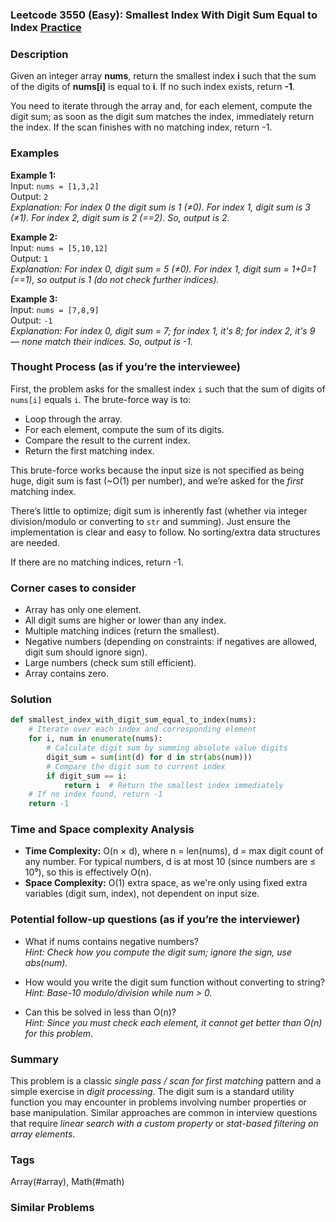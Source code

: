 ### Leetcode 3550 (Easy): Smallest Index With Digit Sum Equal to Index [Practice](https://leetcode.com/problems/smallest-index-with-digit-sum-equal-to-index)

### Description  
Given an integer array **nums**, return the smallest index **i** such that the sum of the digits of **nums[i]** is equal to **i**. If no such index exists, return **-1**.

You need to iterate through the array and, for each element, compute the digit sum; as soon as the digit sum matches the index, immediately return the index. If the scan finishes with no matching index, return -1.

### Examples  

**Example 1:**  
Input: `nums = [1,3,2]`  
Output: `2`  
*Explanation: For index 0 the digit sum is 1 (≠0). For index 1, digit sum is 3 (≠1). For index 2, digit sum is 2 (==2). So, output is 2.*

**Example 2:**  
Input: `nums = [5,10,12]`  
Output: `1`  
*Explanation: For index 0, digit sum = 5 (≠0). For index 1, digit sum = 1+0=1 (==1), so output is 1 (do not check further indices).*

**Example 3:**  
Input: `nums = [7,8,9]`  
Output: `-1`  
*Explanation: For index 0, digit sum = 7; for index 1, it's 8; for index 2, it's 9 — none match their indices. So, output is -1.*

### Thought Process (as if you’re the interviewee)  
First, the problem asks for the smallest index `i` such that the sum of digits of `nums[i]` equals `i`. The brute-force way is to:
- Loop through the array.
- For each element, compute the sum of its digits.
- Compare the result to the current index.
- Return the first matching index.

This brute-force works because the input size is not specified as being huge, digit sum is fast (\~O(1) per number), and we’re asked for the *first* matching index.

There’s little to optimize; digit sum is inherently fast (whether via integer division/modulo or converting to `str` and summing). Just ensure the implementation is clear and easy to follow. No sorting/extra data structures are needed.

If there are no matching indices, return -1.

### Corner cases to consider  
- Array has only one element.
- All digit sums are higher or lower than any index.
- Multiple matching indices (return the smallest).
- Negative numbers (depending on constraints: if negatives are allowed, digit sum should ignore sign).
- Large numbers (check sum still efficient).
- Array contains zero.

### Solution

```python
def smallest_index_with_digit_sum_equal_to_index(nums):
    # Iterate over each index and corresponding element
    for i, num in enumerate(nums):
        # Calculate digit sum by summing absolute value digits
        digit_sum = sum(int(d) for d in str(abs(num)))
        # Compare the digit sum to current index
        if digit_sum == i:
            return i  # Return the smallest index immediately
    # If no index found, return -1
    return -1
```

### Time and Space complexity Analysis  

- **Time Complexity:** O(n × d), where n = len(nums), d = max digit count of any number. For typical numbers, d is at most 10 (since numbers are ≤ 10⁹), so this is effectively O(n).
- **Space Complexity:** O(1) extra space, as we're only using fixed extra variables (digit sum, index), not dependent on input size.

### Potential follow-up questions (as if you’re the interviewer)  

- What if nums contains negative numbers?  
  *Hint: Check how you compute the digit sum; ignore the sign, use abs(num).*

- How would you write the digit sum function without converting to string?  
  *Hint: Base-10 modulo/division while num > 0.*

- Can this be solved in less than O(n)?  
  *Hint: Since you must check each element, it cannot get better than O(n) for this problem.*

### Summary
This problem is a classic *single pass / scan for first matching* pattern and a simple exercise in *digit processing*. The digit sum is a standard utility function you may encounter in problems involving number properties or base manipulation. Similar approaches are common in interview questions that require *linear search with a custom property* or *stat-based filtering on array elements*.

### Tags
Array(#array), Math(#math)

### Similar Problems
